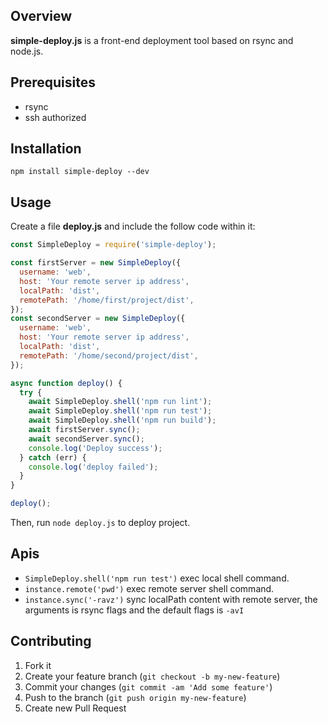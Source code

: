 Overview
--------

**simple-deploy.js** is a front-end deployment tool based on rsync and node.js.

Prerequisites
-------------

* rsync
* ssh authorized

Installation
------------

```
npm install simple-deploy --dev
```

Usage
-----

Create a file **deploy.js** and include the follow code within it:

```javascript
const SimpleDeploy = require('simple-deploy');

const firstServer = new SimpleDeploy({
  username: 'web',
  host: 'Your remote server ip address',
  localPath: 'dist',
  remotePath: '/home/first/project/dist',
});
const secondServer = new SimpleDeploy({
  username: 'web',
  host: 'Your remote server ip address',
  localPath: 'dist',
  remotePath: '/home/second/project/dist',
});

async function deploy() {
  try {
    await SimpleDeploy.shell('npm run lint');
    await SimpleDeploy.shell('npm run test');
    await SimpleDeploy.shell('npm run build');
    await firstServer.sync();
    await secondServer.sync();
    console.log('Deploy success');
  } catch (err) {
    console.log('deploy failed');
  }
}

deploy();
```

Then, run `node deploy.js` to deploy project.

Apis
----

- `SimpleDeploy.shell('npm run test')` exec local shell command.
- `instance.remote('pwd')` exec remote server shell command.
- `instance.sync('-ravz')` sync localPath content with remote server, the arguments is rsync flags and the default flags is `-avI`



Contributing
-------------

1. Fork it
2. Create your feature branch (`git checkout -b my-new-feature`)
3. Commit your changes (`git commit -am 'Add some feature'`)
4. Push to the branch (`git push origin my-new-feature`)
5. Create new Pull Request
